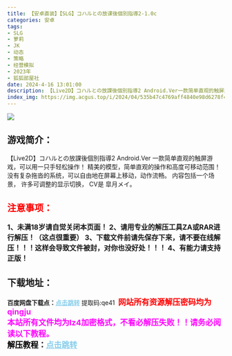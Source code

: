 ```yaml
---
title: 【安卓直装】【SLG】コハルとの放课後個別指導2-1.0c
categories: 安卓
tags:
- SLG
- 萝莉
- JK
- 动态
- 策略
- 经营模拟
- 2023年
- 狐狐部屋社
date: 2024-4-16 13:01:00
description: 【Live2D】コハルとの放課後個別指導2 Android.Ver一款简单直观的触屏游戏，可以用一只手轻松操作！精美的模型，简单直观的操作和高度可移动范围！没有复杂拖沓的系统，可以自由地在屏幕上移动，动作流畅。
index_img: https://img.acgus.top/i/2024/04/535b47c4769aff4840e98d6278f41eab.webp
---
```

![](https://img.acgus.top/i/2024/04/535b47c4769aff4840e98d6278f41eab.webp)
## 游戏简介：
【Live2D】コハルとの放課後個別指導2 Android.Ver
一款简单直观的触屏游戏，可以用一只手轻松操作！
精美的模型，简单直观的操作和高度可移动范围！没有复杂拖沓的系统，可以自由地在屏幕上移动，动作流畅。
内容包括一个场景，
许多可调整的显示切换，
CV是 皐月メイ。
<br>




## <font color=#FF0000 >注意事项：</font>
<font size=3><b>1、未满18岁请自觉关闭本页面！
2、请用专业的解压工具ZA或RAR进行解压！（这点很重要）
3、下载文件前请先保存下来，请不要在线解压！！！这样会导致文件被封，对你也没好处！！！
4、有能力请支持正版！</b></font>

## 下载地址：
<b>百度网盘下载点：</b><a href="https://pan.baidu.com/s/1SuITN5jjWWbebYcE42HGmg?pwd=qe41" style="color: #87CEEB;"><b>点击跳转</b></a> 提取码:qe41
<a style="padding: 0" href="https://post.qingju.org/AD/"><img style="max-width:100%" src="https://img.acgus.top/i/2024/07/478f689b8021d8d499ab43d21acf137a.gif" alt=""></a>
<b><font color=#FF0000 size=4>网站所有资源解压密码均为</b></font><b><font color=#FF00FF size=4>qingju</font><font color=#FF0000 ></font></b><br><b><font color=#FF00FF size=4>本站所有文件均为lz4加密格式，不看必解压失败！！请务必阅读以下教程。</b></font><br><b><font color=#000 size=4>解压教程：</b><a href="https://post.qingju.org/tutorial/000/" style="color: #87CEEB;"><b>点击跳转</b></a>